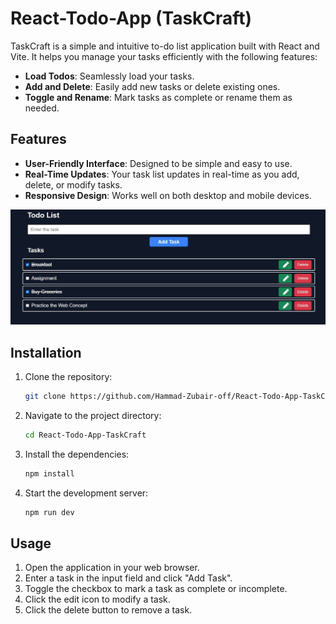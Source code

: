 # React-Todo-App (TaskCraft)

TaskCraft is a simple and intuitive to-do list application built with React and Vite. It helps you manage your tasks efficiently with the following features:

- **Load Todos**: Seamlessly load your tasks.
- **Add and Delete**: Easily add new tasks or delete existing ones.
- **Toggle and Rename**: Mark tasks as complete or rename them as needed.

## Features

- **User-Friendly Interface**: Designed to be simple and easy to use.
- **Real-Time Updates**: Your task list updates in real-time as you add, delete, or modify tasks.
- **Responsive Design**: Works well on both desktop and mobile devices.

![Todo List](https://github.com/Hammad-Zubair-off/React-Todo-App-TaskCraft-PIAIC/blob/main/Todo%20List%20.jpg)


## Installation

1. Clone the repository:
    ```sh
    git clone https://github.com/Hammad-Zubair-off/React-Todo-App-TaskCraft-PIAIC.git
    ```
2. Navigate to the project directory:
    ```sh
    cd React-Todo-App-TaskCraft
    ```
3. Install the dependencies:
    ```sh
    npm install
    ```
4. Start the development server:
    ```sh
    npm run dev
    ```

## Usage

1. Open the application in your web browser.
2. Enter a task in the input field and click "Add Task".
3. Toggle the checkbox to mark a task as complete or incomplete.
4. Click the edit icon to modify a task.
5. Click the delete button to remove a task.
